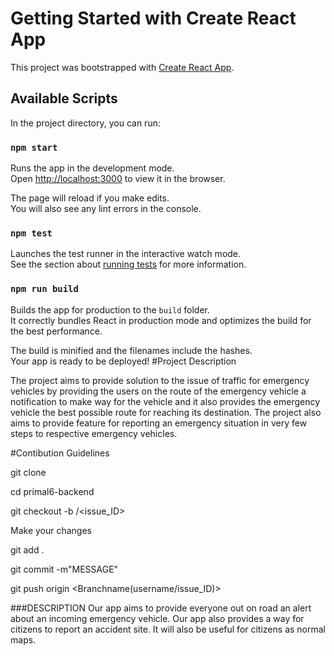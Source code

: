﻿# Getting Started with Create React App

This project was bootstrapped with [Create React App](https://github.com/facebook/create-react-app).

## Available Scripts

In the project directory, you can run:

### `npm start`

Runs the app in the development mode.\
Open [http://localhost:3000](http://localhost:3000) to view it in the browser.

The page will reload if you make edits.\
You will also see any lint errors in the console.

### `npm test`

Launches the test runner in the interactive watch mode.\
See the section about [running tests](https://facebook.github.io/create-react-app/docs/running-tests) for more information.

### `npm run build`

Builds the app for production to the `build` folder.\
It correctly bundles React in production mode and optimizes the build for the best performance.

The build is minified and the filenames include the hashes.\
Your app is ready to be deployed!
#Project Description

The project aims to provide solution to the issue of traffic for emergency vehicles by providing the users on the route of the emergency vehicle a notification to make way for the vehicle and it also provides the emergency vehicle the best possible route for reaching its destination. The project also aims to provide feature for reporting an emergency situation in very few steps to respective emergency vehicles.

#Contibution Guidelines

git clone <LINK>
  
cd primal6-backend

git checkout -b <username>/<issue_ID>
  
Make your changes

git add .

git commit -m"MESSAGE"

git push origin <Branchname(username/issue_ID)></Branchname>

###DESCRIPTION
Our app aims to provide everyone out on road an alert about an incoming emergency vehicle.
Our app also provides a way for citizens to report an accident site.
It will also be useful for citizens as normal maps. 
